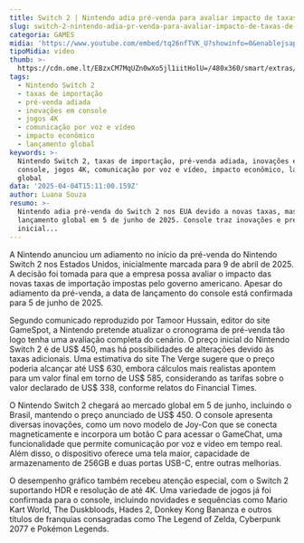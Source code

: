 ```yaml
---
title: Switch 2 | Nintendo adia pré-venda para avaliar impacto de taxas de Trump
slug: switch-2-nintendo-adia-pr-venda-para-avaliar-impacto-de-taxas-de-trump
categoria: GAMES
midia: 'https://www.youtube.com/embed/tq26nfTVK_U?showinfo=0&enablejsapi=1'
tipoMidia: video
thumb: >-
  https://cdn.ome.lt/EBzxCM7MqUZn0wXo5jl1iitHolU=/480x360/smart/extras/conteudos/01_7UQu2qw.jpg
tags:
  - Nintendo Switch 2
  - taxas de importação
  - pré-venda adiada
  - inovações em console
  - jogos 4K
  - comunicação por voz e vídeo
  - impacto econômico
  - lançamento global
keywords: >-
  Nintendo Switch 2, taxas de importação, pré-venda adiada, inovações em
  console, jogos 4K, comunicação por voz e vídeo, impacto econômico, lançamento
  global
data: '2025-04-04T15:11:00.159Z'
author: Luana Souza
resumo: >-
  Nintendo adia pré-venda do Switch 2 nos EUA devido a novas taxas, mas mantém
  lançamento global em 5 de junho de 2025. Console traz inovações e preço
  inicial...
---
```


A Nintendo anunciou um adiamento no início da pré-venda do Nintendo Switch 2 nos Estados Unidos, inicialmente marcada para 9 de abril de 2025. A decisão foi tomada para que a empresa possa avaliar o impacto das novas taxas de importação impostas pelo governo americano. Apesar do adiamento da pré-venda, a data de lançamento do console está confirmada para 5 de junho de 2025.

Segundo comunicado reproduzido por Tamoor Hussain, editor do site GameSpot, a Nintendo pretende atualizar o cronograma de pré-venda tão logo tenha uma avaliação completa do cenário. O preço inicial do Nintendo Switch 2 é de US$ 450, mas há possibilidades de alterações devido às taxas adicionais. Uma estimativa do site The Verge sugere que o preço poderia alcançar até US$ 630, embora cálculos mais realistas apontem para um valor final em torno de US$ 585, considerando as tarifas sobre o valor declarado de US$ 338, conforme relatos do Financial Times.

O Nintendo Switch 2 chegará ao mercado global em 5 de junho, incluindo o Brasil, mantendo o preço anunciado de US$ 450. O console apresenta diversas inovações, como um novo modelo de Joy-Con que se conecta magneticamente e incorpora um botão C para acessar o GameChat, uma funcionalidade que permite comunicação por voz e vídeo em tempo real. Além disso, o dispositivo oferece uma tela maior, capacidade de armazenamento de 256GB e duas portas USB-C, entre outras melhorias.

O desempenho gráfico também recebeu atenção especial, com o Switch 2 suportando HDR e resolução de até 4K. Uma variedade de jogos já foi confirmada para o console, incluindo novidades e sequências como Mario Kart World, The Duskbloods, Hades 2, Donkey Kong Bananza e outros títulos de franquias consagradas como The Legend of Zelda, Cyberpunk 2077 e Pokémon Legends.
